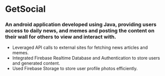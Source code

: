 # GetSocial

### An android application developed using Java, providing users access to daily news, and memes and posting the content on their wall for others to view and interact with.
- Leveraged API calls to external sites for fetching news articles and memes.
- Integrated Firebase Realtime Database and Authentication to store users and generated content.
- Used Firebase Storage to store user profile photos efficiently.

